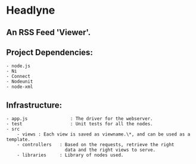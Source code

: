# Headlyne

## An RSS Feed 'Viewer'.

## Project Dependencies:
	- node.js
	- Ni
	- Connect
	- Nodeunit
	- node-xml

## Infrastructure:
	- app.js                : The driver for the webserver.
	- test                  : Unit tests for all the nodes.
	- src
		- views	: Each view is saved as viewname.\*, and can be used as a template.
		- controllers   : Based on the requests, retrieve the right
		                  data and the right views to serve.
		- libraries     : Library of nodes used.
